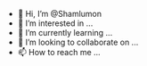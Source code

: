 - 👋 Hi, I’m @Shamlumon
- 👀 I’m interested in ...
- 🌱 I’m currently learning ...
- 💞️ I’m looking to collaborate on ...
- 📫 How to reach me ...

<!---
Shamlumon/Shamlumon is a ✨ special ✨ repository because its `README.md` (this file) appears on your GitHub profile.
You can click the Preview link to take a look at your changes.
--->
